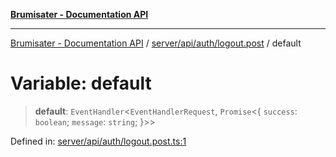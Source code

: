 [**Brumisater - Documentation API**](../../../../../README.md)

***

[Brumisater - Documentation API](../../../../../README.md) / [server/api/auth/logout.post](../README.md) / default

# Variable: default

> **default**: `EventHandler`\<`EventHandlerRequest`, `Promise`\<\{ `success`: `boolean`; `message`: `string`; \}\>\>

Defined in: [server/api/auth/logout.post.ts:1](https://github.com/your-repo/brumisater-nuxt4/blob/main/server/api/auth/logout.post.ts#L1)
